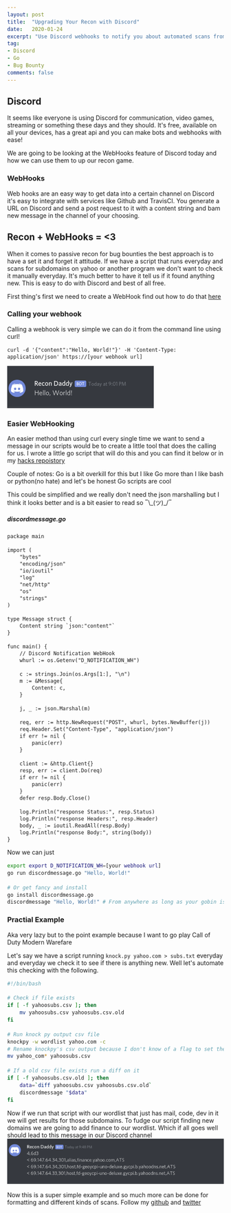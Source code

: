 ```yaml
---
layout: post
title:  "Upgrading Your Recon with Discord"
date:   2020-01-24
excerpt: "Use Discord webhooks to notify you about automated scans from anywhere"
tag:
- Discord
- Go
- Bug Bounty
comments: false
---
```


## Discord

It seems like everyone is using Discord for communication, video games, streaming or something these days and they should. It's free, available on all your devices, has a great api and you can make bots and webhooks with ease!

We are going to be looking at the WebHooks feature of Discord today and how we can use them to up our recon game.

### WebHooks
Web hooks are an easy way to get data into a certain channel on Discord it's easy to integrate with services like Github and TravisCI. You generate a URL on Discord and send a post request to it with a content string and bam new message in the channel of your choosing.

## Recon + WebHooks = <3 

When it comes to passive recon for bug bounties the best approach is to have a set it and forget it attitude. If we have a script that runs everyday and scans for subdomains on yahoo or another program we don't want to check it manually everyday. It's much better to have it tell us if it found anything new. This is easy to do with Discord and best of all free.

First thing's first we need to create a WebHook find out how to do that [here](https://support.discordapp.com/hc/en-us/articles/228383668-Intro-to-Webhooks) 

### Calling your webhook
Calling a webhook is very simple we can do it from the command line using curl!
```
curl -d '{"content":"Hello, World!"}' -H 'Content-Type: application/json' https://[your webhook url]
``` 
![curl example](/assets/img/posts/recon-upgrade-discord/example_curl.png)

### Easier WebHooking
An easier method than using curl every single time we want to send a message in our scripts would be to create a little tool that does the calling for us. I wrote a little go script that will do this and you can find it below or in my [hacks repoistory](https://github.com/leobeosab/hacks/tree/master/go)

Couple of notes:
Go is a bit overkill for this but I like Go more than I like bash or python(no hate) and let's be honest Go scripts are cool

This could be simplified and we really don't need the json marshalling but I think it looks better and is a bit easier to read so ‾\\\_\(ツ)\_/‾

##### discordmessage.go
```golang
package main

import (
    "bytes"
    "encoding/json"
    "io/ioutil"
    "log"
    "net/http"
    "os"
    "strings"
)

type Message struct {
    Content string `json:"content"`
}

func main() {
    // Discord Notification WebHook
    whurl := os.Getenv("D_NOTIFICATION_WH")

    c := strings.Join(os.Args[1:], "\n")
    m := &Message{
        Content: c,
    }

    j, _ := json.Marshal(m)

    req, err := http.NewRequest("POST", whurl, bytes.NewBuffer(j))
    req.Header.Set("Content-Type", "application/json")
    if err != nil {
        panic(err)
    }

    client := &http.Client{}
    resp, err := client.Do(req)
    if err != nil {
        panic(err)
    }
    defer resp.Body.Close()

    log.Println("response Status:", resp.Status)
    log.Println("response Headers:", resp.Header)
    body, _ := ioutil.ReadAll(resp.Body)
    log.Println("response Body:", string(body))
}
```
Now we can just
```bash
export export D_NOTIFICATION_WH=[your webhook url]
go run discordmessage.go "Hello, World!" 

# Or get fancy and install
go install discordmessage.go
discordmessage "Hello, World!" # From anywhere as long as your gobin is in your path
```

### Practial Example
Aka very lazy but to the point example because I want to go play Call of Duty Modern Warefare

Let's say we have a script running `knock.py yahoo.com > subs.txt` everyday and everyday we check it to see if there is anything new. Well let's automate this checking with the following. 

```bash
#!/bin/bash

# Check if file exists
if [ -f yahoosubs.csv ]; then
    mv yahoosubs.csv yahoosubs.csv.old
fi

# Run knock py output csv file
knockpy -w wordlist yahoo.com -c
# Rename knockpy's csv output because I don't know of a flag to set the file name
mv yahoo_com* yahoosubs.csv

# If a old csv file exists run a diff on it
if [ -f yahoosubs.csv.old ]; then
    data=`diff yahoosubs.csv yahoosubs.csv.old`
    discordmessage "$data"
fi
```

Now if we run that script with our wordlist that just has mail, code, dev in it we will get results for those subdomains. To fudge our script finding new domains we are going to add finance to our wordlist. Which if all goes well should lead to this message in our Discord channel
![practical example](/assets/img/posts/recon-upgrade-discord/practicalexample.png)

Now this is a super simple example and so much more can be done for formatting and different kinds of scans. Follow my [github](https://github.com/leobeosab) and [twitter](https://twitter.com/ride_faster)
